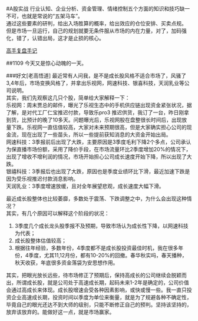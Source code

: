 #A股实战
行业认知、企业分析、资金管理、情绪控制五个方面的知识和技巧缺一不可，也就是常说的“五架马车”。  
通过这些要素的研判，给出入场胜算的概率，给出效应的仓位安排、买卖点规。  
但是市场一旦运行，自己的规划就要无条件服从市场的内在力量，对了，加码强化，错了，认错出局，这才是止损的核心。   

[高手复盘手记](http://finance.ifeng.com/a/20161105/14987423_0.shtml)

##1109
今天又是惊心动魄的一天。

###好文[老高悟道]
最近常有人问我，是不是成长股风格不适合市场了，风骚了3,4年后，市场变换风格了，并拿出乐视网，网速科技、银喜科技，天润乳业等公司说明。  
其实，我们先观察这几只个股，简单给大家解释一下：  
乐视网：周末贾总的邮件，曝光了乐视生态中的手机供应链出现资金紧张状况，据了解，是对代工厂仁宝推迟付款，导致乐pro3 推迟供货，我订了一台，昨日刚拿到货，比预计的晚了10多天。问题曝光后，乐视网股在盘整很长时间后，出现放量下跌。乐视网一直估值较高，大家对未来预期很高，但是大家确实担心公司的现金流，现在出现了一些苗头，所以一些提前获知消息的大资金开始出局。  
网速科技：3季报前后出现了大跌，主要原因是3季度毛利下降2个多点，公司承认为保直播市场份额，采用了降价手段，在市场流量环比2季度增加20%的情况下，出现了增收不增利润的情况，市场开始担心公司成长速度开始下降，所以出现了大跌。  
银禧科技：3季报后也出现了大跌，原因也是季度业绩环比下滑，最近加速下跌是因为受乐视推迟付款消息影响。  
天润乳业：3季度增速放缓，且对全年展望悲观，成长速度大幅下滑。  

最近成长股整体也比较萎靡，多数处于震荡、下跌调整之中，为什么会出现这种情况？  
其实，有几个原因可以解释这个阶段的状况：  
1. 3季度几个成长龙头股季报不及预期，导致市场认为成长性下降，以网速科技为代表；  
2. 成长股整体估值较高；  
3. 根据往年经验，多数年份，4季度都不是成长股投资最佳时机，我在很多年份，4季度，尤其11,12月份，都有10-20%的回撤。春华秋实吗，春天播种，秋天收获，年底很多资金落袋为安思想作用。  

其实，把眼光放长远些，待市场修正了预期后，保持高成长的公司继续会脱颖而出，所谓成长股，就是公司处于高速成长期，起码未来1-2年是确定的，公司价值会通过高成长来体现。成长股增速会受各种因素影响，或快或慢一些。我一直只投资企业高速成长期，投资时间以季度为单位来衡量，就是为了规避各种不确定性，毕竟自己的眼光还达不到大师的级别，只能不断修正自己的预判。坚持该坚持的，放弃该放弃的。能做好这一点，就是市场赢家。  